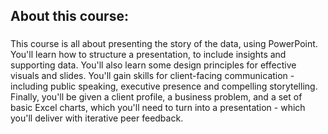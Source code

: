 ## About this course:

###
This course is all about presenting the story of the data, using PowerPoint. You'll learn how to structure a presentation, to include insights and supporting data. You'll also learn some design principles for effective visuals and slides. You'll gain skills for client-facing communication - including public speaking, executive presence and compelling storytelling. Finally, you'll be given a client profile, a business problem, and a set of basic Excel charts, which you'll need to turn into a presentation - which you'll deliver with iterative peer feedback.
###
